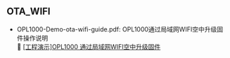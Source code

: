 ##  OTA_WIFI 
- OPL1000-Demo-ota-wifi-guide.pdf: OPL1000通过局域网WIFI空中升级固件操作说明    
:book: [[工程演示]OPL1000 通过局域网WIFI空中升级固件](https://github.com/Opulinks-Tech/OPL1000A2-SDK/tree/master/Demo/OTA_WIFI)  

 
